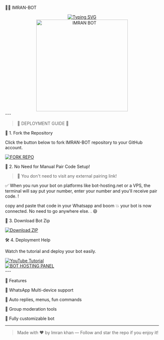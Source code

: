 🤖✨ IMRAN-BOT

<div align="center"> 
  <a href="https://git.io/typing-svg"> 
    <img src="https://readme-typing-svg.demolab.com?font=Rockwell&size=50&pause=1000&color=33ff00&center=true&width=910&height=100&lines=IMRAN-BOT;Multi+Device+Whatsapp+Bot;Made+with+Love+by+Imran+Hacks" alt="Typing SVG" />
  </a> 
</div> <div align="center"> 
  <img src="https://raw.githubusercontent.com/ahmadtech12/IMRAN-BOT/main/assets/june_repo.jpg" alt="IMRAN BOT" height="300">
</div>
---

> 🌟 DEPLOYMENT GUIDE 🌟



🚀 1. Fork the Repository

Click the button below to fork IMRAN-BOT repository to your GitHub account.

<p align="left">
  <a href="https://github.com/ahmadtech12/IMRAN-BOT/fork">
    <img src="https://img.shields.io/badge/Fork%20Repo-100000?style=for-the-badge&logo=github&logoColor=white&labelColor=black&color=darkgreen" alt="FORK REPO"/>
  </a>
</p>🧾 2. No Need for Manual Pair Code Setup!

> 🧠 You don't need to visit any external pairing link!



✅ When you run your bot on platforms like bot-hosting.net or a VPS, the terminal will say put your number, enter your number and you'll receive pair code.  !

copy and paste that code in your Whatsapp and boom 💥 your bot is now connected. 
No need to go anywhere else. . 😄

💾 3. Download Bot Zip

<p align="left">
  <a href="https://github.com/ahmadtech12/IMRAN-BOT/archive/refs/heads/main.zip">
    <img src="https://img.shields.io/badge/Download-Zip-blueviolet?style=for-the-badge&logo=github" alt="Download ZIP"/>
  </a>
</p>🛠️ 4. Deployment Help

Watch the tutorial and deploy your bot easily.

<div align="left">
  <a href="https://youtu.be/iqP_yUA_t6o?si=jC8tEcczM8acv19F">
    <img src="https://img.shields.io/badge/TUTORIAL-red?style=for-the-badge&logo=youtube" alt="YouTube Tutorial"/>
  </a><br>
  <a href="https://bot-hosting.net/?aff=1068419752923508776">
    <img src="https://img.shields.io/badge/Bothosting%20Panel-green?style=for-the-badge" alt="BOT HOSTING PANEL"/>
  </a>
</div>
---



🧩 Features

💬 WhatsApp Multi-device support

🧠 Auto replies, menus, fun commands

📁 Group moderation tools

🤖 Fully customizable bot



---

> Made with ❤️ by Imran khan — Follow and star the repo if you enjoy it!



